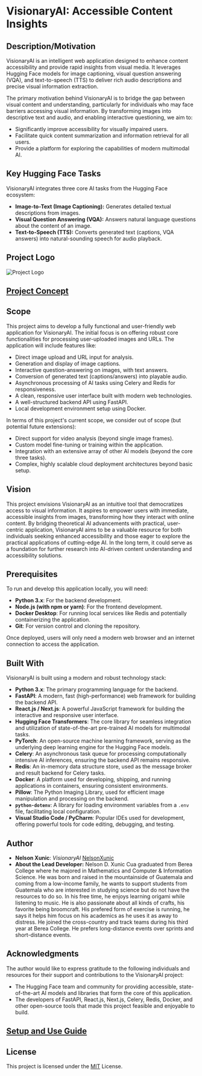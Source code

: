 # VisionaryAI: Accessible Content Insights

## Description/Motivation

VisionaryAI is an intelligent web application designed to enhance content accessibility and provide rapid insights from visual media. It leverages Hugging Face models for image captioning, visual question answering (VQA), and text-to-speech (TTS) to deliver rich audio descriptions and precise visual information extraction.

The primary motivation behind VisionaryAI is to bridge the gap between visual content and understanding, particularly for individuals who may face barriers accessing visual information. By transforming images into descriptive text and audio, and enabling interactive questioning, we aim to:
- Significantly improve accessibility for visually impaired users.
- Facilitate quick content summarization and information retrieval for all users.
- Provide a platform for exploring the capabilities of modern multimodal AI.

## Key Hugging Face Tasks

VisionaryAI integrates three core AI tasks from the Hugging Face ecosystem:
- **Image-to-Text (Image Captioning):** Generates detailed textual descriptions from images.
- **Visual Question Answering (VQA):** Answers natural language questions about the content of an image.
- **Text-to-Speech (TTS):** Converts generated text (captions, VQA answers) into natural-sounding speech for audio playback.

## Project Logo
![Project Logo](./logo.png)

## [Project Concept](./concept.md)

## Scope

This project aims to develop a fully functional and user-friendly web application for VisionaryAI. The initial focus is on offering robust core functionalities for processing user-uploaded images and URLs. The application will include features like:
- Direct image upload and URL input for analysis.
- Generation and display of image captions.
- Interactive question-answering on images, with text answers.
- Conversion of generated text (captions/answers) into playable audio.
- Asynchronous processing of AI tasks using Celery and Redis for responsiveness.
- A clean, responsive user interface built with modern web technologies.
- A well-structured backend API using FastAPI.
- Local development environment setup using Docker.

In terms of this project's current scope, we consider out of scope (but potential future extensions):
- Direct support for video analysis (beyond single image frames).
- Custom model fine-tuning or training within the application.
- Integration with an extensive array of other AI models (beyond the core three tasks).
- Complex, highly scalable cloud deployment architectures beyond basic setup.

## Vision

This project envisions VisionaryAI as an intuitive tool that democratizes access to visual information. It aspires to empower users with immediate, accessible insights from images, transforming how they interact with online content. By bridging theoretical AI advancements with practical, user-centric application, VisionaryAI aims to be a valuable resource for both individuals seeking enhanced accessibility and those eager to explore the practical applications of cutting-edge AI. In the long term, it could serve as a foundation for further research into AI-driven content understanding and accessibility solutions.

## Prerequisites

To run and develop this application locally, you will need:
- **Python 3.x**: For the backend development.
- **Node.js (with npm or yarn)**: For the frontend development.
- **Docker Desktop**: For running local services like Redis and potentially containerizing the application.
- **Git**: For version control and cloning the repository.

Once deployed, users will only need a modern web browser and an internet connection to access the application.

## Built With

VisionaryAI is built using a modern and robust technology stack:
- **Python 3.x**: The primary programming language for the backend.
- **FastAPI**: A modern, fast (high-performance) web framework for building the backend API.
- **React.js / Next.js**: A powerful JavaScript framework for building the interactive and responsive user interface.
- **Hugging Face Transformers**: The core library for seamless integration and utilization of state-of-the-art pre-trained AI models for multimodal tasks.
- **PyTorch**: An open-source machine learning framework, serving as the underlying deep learning engine for the Hugging Face models.
- **Celery**: An asynchronous task queue for processing computationally intensive AI inferences, ensuring the backend API remains responsive.
- **Redis**: An in-memory data structure store, used as the message broker and result backend for Celery tasks.
- **Docker**: A platform used for developing, shipping, and running applications in containers, ensuring consistent environments.
- **Pillow**: The Python Imaging Library, used for efficient image manipulation and processing on the backend.
- **`python-dotenv`**: A library for loading environment variables from a `.env` file, facilitating local configuration.
- **Visual Studio Code / PyCharm**: Popular IDEs used for development, offering powerful tools for code editing, debugging, and testing.

## Author

- **Nelson Xunic**: *VisionaryAI* [NelsonXunic](https://github.com/NelsonXunic)
- **About the Lead Developer:** Nelson D. Xunic Cua graduated from Berea College where he majored in Mathematics and Computer & Information Science. He was born and raised in the mountainside of Guatemala and coming from a low-income family, he wants to support students from Guatemala who are interested in studying science but do not have the resources to do so.
In his free time, he enjoys learning origami while listening to music. He is also passionate about all kinds of crafts, his favorite being broomcraft. His prefered form of exercise is running, he says it helps him focus on his academics as he uses it as away to distress. He joined the cross-country and track teams during his third year at Berea College. He prefers long-distance events over sprints and short-distance events.

## Acknowledgments

The author would like to express gratitude to the following individuals and resources for their support and contributions to the VisionaryAI project:
- The Hugging Face team and community for providing accessible, state-of-the-art AI models and libraries that form the core of this application.
- The developers of FastAPI, React.js, Next.js, Celery, Redis, Docker, and other open-source tools that made this project feasible and enjoyable to build.

## [Setup and Use Guide](./setup.md)

## License
This project is licensed under the [MIT](./LICENSE) License.
